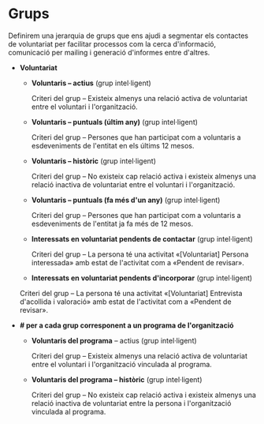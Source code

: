 # Grups

Definirem una jerarquia de grups que ens ajudi a segmentar els contactes de voluntariat per facilitar processos com la cerca d'informació, comunicació per mailing i generació d'informes entre d'altres.

* **Voluntariat**

    * **Voluntaris – actius** (grup intel·ligent)

        Criteri del grup – Existeix almenys una relació activa de voluntariat entre el voluntari i l'organització.

    * **Voluntaris – puntuals (últim any)** (grup intel·ligent)

        Criteri del grup – Persones que han participat com a voluntaris a esdeveniments de l'entitat en els últims 12 mesos.

    * **Voluntaris – històric** (grup intel·ligent)

        Criteri del grup – No existeix cap relació activa i existeix almenys una relació inactiva de voluntariat entre el voluntari i l'organització.

    * **Voluntaris – puntuals (fa més d'un any)** (grup intel·ligent)

        Criteri del grup – Persones que han participat com a voluntaris a esdeveniments de l'entitat ja fa més de 12 mesos.

    * **Interessats en voluntariat pendents de contactar** (grup intel·ligent)

        Criteri del grup – La persona té una activitat «[Voluntariat] Persona interessada» amb estat de l'activitat com a «Pendent de revisar».

    * **Interessats en voluntariat pendents d'incorporar** (grup intel·ligent)

    Criteri del grup – La persona té una activitat «[Voluntariat] Entrevista d'acollida i valoració» amb estat de l'activitat com a «Pendent de revisar».

* **\# per a cada grup corresponent a un programa de l'organització**

    * **Voluntaris del programa** – actius (grup intel·ligent)

        Criteri del grup – Existeix almenys una relació activa de voluntariat entre el voluntari i l'organització vinculada al programa.

    * **Voluntaris del programa – històric** (grup intel·ligent)

        Criteri del grup – No existeix cap relació activa i existeix almenys una relació inactiva de voluntariat entre la persona i l'organització vinculada al programa.

